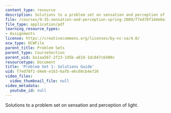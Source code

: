```yaml
---
content_type: resource
description: Solutions to a problem set on sensation and perception of light.
file: /courses/9-35-sensation-and-perception-spring-2009/f7ed78f1d4e6e1636afbe6c60cb4e726_MIT9_35s09_sol_pset01.pdf
file_type: application/pdf
learning_resource_types:
- Assignments
license: https://creativecommons.org/licenses/by-nc-sa/4.0/
ocw_type: OCWFile
parent_title: Problem Sets
parent_type: CourseSection
parent_uid: ba1aa567-2f23-145b-a818-1dc847c6400c
resourcetype: Document
title: 'Problem Set 1: Solutions Guide'
uid: f7ed78f1-d4e6-e163-6afb-e6c60cb4e726
video_files:
  video_thumbnail_file: null
video_metadata:
  youtube_id: null
---
```

Solutions to a problem set on sensation and perception of light.